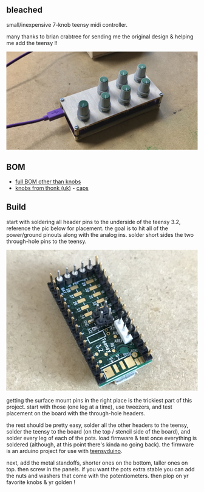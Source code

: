 ## bleached
small/inexpensive 7-knob teensy midi controller. 

many thanks to brian crabtree for sending me the original design & helping me add the teensy !!

![product image](pic.JPG)

## BOM

- [full BOM other than knobs](https://octopart.com/bom-tool/u6LfSTSI)
- [knobs from thonk (uk)](https://www.thonk.co.uk/shop/intellijel-black-knobs/) - [caps](https://www.thonk.co.uk/shop/sifam-caps/)

## Build

start with soldering all header pins to the underside of the teensy 3.2, reference the pic below for placement. the goal is to hit all of the power/ground pinouts along with the analog ins. solder short sides the two through-hole pins to the teensy. 

![pins image](pins.JPG)

getting the surface mount pins in the right place is the trickiest part of this project. start with those (one leg at a time), use tweezers, and test placement on the board with the through-hole headers.

the rest should be pretty easy, solder all the other headers to the teensy, solder the teensy to the board (on the top / stencil side of the board), and solder every leg of each of the pots. load firmware & test once everything is soldered (although, at this point there's kinda no going back). the firmware is an arduino project for use with [teensyduino](https://www.pjrc.com/teensy/teensyduino.html).

next, add the metal standoffs, shorter ones on the bottom, taller ones on top. then screw in the panels. if you want the pots extra stable you can add the nuts and washers that come with the potentiometers. then plop on yr favorite knobs & yr golden !
